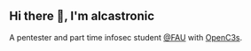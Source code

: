 ## Hi there 👋, I'm alcastronic

A pentester and part time infosec student [@FAU](https://www.fau.de/studiengang/informatik-it-sicherheit-bsc/) with [OpenC3s](https://open-c3s.de/).



<!--
**alcastronic/alcastronic** is a ✨ _special_ ✨ repository because its `README.md` (this file) appears on your GitHub profile.

Here are some ideas to get you started:

- 🔭 I’m currently working on ...
- 🌱 I’m currently learning ...
- 👯 I’m looking to collaborate on ...
- 🤔 I’m looking for help with ...
- 💬 Ask me about ...
- 📫 How to reach me: ...
- 😄 Pronouns: ...
- ⚡ Fun fact: ...
-->
